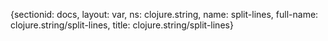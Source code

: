 {sectionid: docs, layout: var, ns: clojure.string, name: split-lines, full-name: clojure.string/split-lines,
  title: clojure.string/split-lines}
